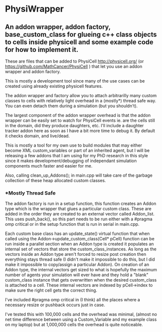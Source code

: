 # PhysiWrapper

## An addon wrapper, addon factory, base_custom_class for glueing c++ class objects to cells inside physicell and some example code for how to implement it.

These are files that can be added to PhysiCell http://physicell.org/ (or https://github.com/MathCancer/PhysiCell ) that let you use an addon wrapper and addon factory. 

This is mostly a development tool since many of the use cases can be created using already existing physicell features. 

The addon wrapper and factory allow you to attach arbitrarilly many custom classes to cells with relatively light overhead in a (mostly*) thread safe way. You can even detach them during a simulation (but you shouldn't).

The largest component of the addon wrapper overhead is that the addon wrapper can be easily set to watch for PhysiCell events ie. are the cells still in the domain, did they produce daughters, etc. I'll include a daughter tracker addon here as soon as I have a bit more time to debug it. By default it checks domain, and live/dead.

This is mostly a tool for my own use to build modules that may either become XML custom_variables or part of an inherited agent, but I will be releasing a few addons that I am using for my PhD research in this style since it makes development/debugging of independant simulation components much faster and easier for me.

Also, calling clean_up_Addons(); in main.cpp will take care of the garbage collection of these heap allocated custom classes.

### *Mostly Thread Safe
The addon factory is run in a setup function, this function creates an Addon type which is the wrapper that glues a particular custom class. These are added in the order they are created to an external vector called Addon_list. This uses push_back(), so this part needs to be run either with a #pragma omp critical or in the setup function that is run in serial in main.cpp.

Each custom base class has an update_state() virtual function that when called using the Addon->update_custom_class(Cell* pCell) function can be run inside a parallel section when an Addon type is created it populates an internal set of vectors that store the custom_class_instances.  As long as the vectors inside an Addon type aren't forced to resize post creation then everything stays thread safe (I didn't make it impossible to do this, but I did make it impossible to copy/assign a particular Addon). On creation of an Addon type, the internal vectors get sized to what is hopefully the maximum number of agents your simulation will ever have and they hold a "blank" custom_class instance that gets overwritten when the desired custom_class is attached to a cell. These internal vectors are indexed by pCell->index to make sure the right cell gets the correct thing.

I've included #pragma omp critical in (I think) all the places where a necessary resize or pushback occurs just in case.

I've tested this with 100,000 cells and the overhead was minimal, (almost no net time difference between using a Custom_Variable and my example class on my laptop) but at 1,000,000 cells the overhead is quite noticeable. 
